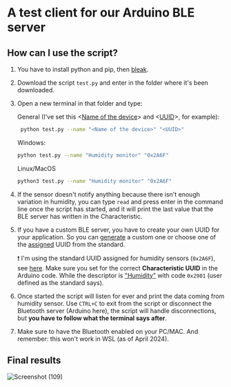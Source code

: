 # A test client for our Arduino BLE server

## How can I use the script?

1) You have to install python and pip, then [bleak](https://github.com/hbldh/bleak?tab=readme-ov-file#installation).

2) Download the script `test.py` and enter in the folder where it's been downloaded.

3) Open a new terminal in that folder and type:

    General (I've set this <[Name of the device](https://github.com/TIT8/BLE-sensor_PDM-microphone/blob/279eed03539bcb7410006116519fe02829c34209/src/main.cpp#L148)> and <[UUID](https://github.com/TIT8/BLE-sensor_PDM-microphone/blob/279eed03539bcb7410006116519fe02829c34209/src/main.cpp#L37)>, for example):
   ```bash
    python test.py --name "<Name of the device>" "<UUID>"
    ```

    Windows:
    ```bash
    python test.py --name "Humidity monitor" "0x2A6F"
    ```

    Linux/MacOS
    ```bash
    python3 test.py --name "Humidity monitor" "0x2A6F"
    ```

4) If the sensor doesn't notify anything because there isn't enough variation in humidity, you can type `read` and press enter in the command line once the script has started, and it will print the last value that the BLE server has written in the Characteristic.

5) If you have a custom BLE server, you have to create your own UUID for your application. So you can [generate](https://www.uuidgenerator.net/) a custom one or choose one of the [assigned](https://www.bluetooth.com/specifications/assigned-numbers/) UUID from the standard. 

    :exclamation: I'm using the standard UUID assigned for humidity sensors (`0x2A6F`), see [here](https://github.com/TIT8/BLE/blob/20be417d86c0495ab896a8af8cc1322d0acc7b5b/src/main.cpp#L9). Make sure you set for the correct **Characteristic UUID** in the Arduino code. While the descriptor is ["Humidity"](https://github.com/TIT8/BLE-sensor_PDM-microphone/blob/279eed03539bcb7410006116519fe02829c34209/src/main.cpp#L35) with code `0x2901` (user defined as the standard says).

6) Once started the script will listen for ever and print the data coming from humidity sensor. Use `CTRL+C` to exit from the script or disconnect the Bluetooth server (Arduino here), the script will handle disconnections, but **you have to follow what the terminal says after**.

7) Make sure to have the Bluetooth enabled on your PC/MAC. And remember: this won't work in WSL (as of April 2024).

## Final results

![Screenshot (109)](https://github.com/TIT8/BLE-sensor_PDM-microphone/assets/68781644/d4181f39-1f67-459f-bbe5-143023abd621)



